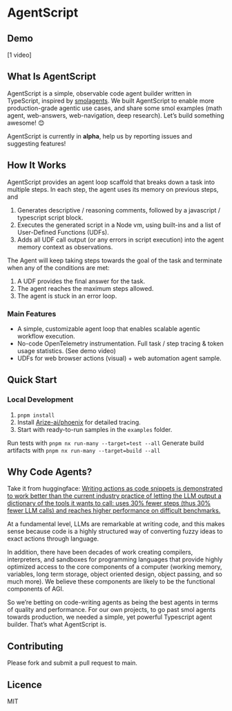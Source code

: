 # AgentScript

## Demo

[1 video]

## What Is AgentScript

AgentScript is a simple, observable code agent builder written in TypeScript, inspired by [smolagents](https://github.com/huggingface/smolagents). We built AgentScript to enable more production-grade agentic use cases, and share some smol examples (math agent, web-answers, web-navigation, deep research). Let’s build something awesome! 😊

AgentScript is currently in **alpha**, help us by reporting issues and suggesting features!

## How It Works

AgentScript provides an agent loop scaffold that breaks down a task into multiple steps. In each step, the agent uses its memory on previous steps, and

1. Generates descriptive / reasoning comments, followed by a javascript / typescript script block.
2. Executes the generated script in a Node vm, using built-ins and a list of User-Defined Functions (UDFs).
3. Adds all UDF call output (or any errors in script execution) into the agent memory context as observations.

The Agent will keep taking steps towards the goal of the task and terminate when any of the conditions are met:

1. A UDF provides the final answer for the task.
2. The agent reaches the maximum steps allowed.
3. The agent is stuck in an error loop.

### Main Features

- A simple, customizable agent loop that enables scalable agentic workflow execution.
- No-code OpenTelemetry instrumentation. Full task / step tracing & token usage statistics. (See demo video)
- UDFs for web browser actions (visual) + web automation agent sample.

## Quick Start

### Local Development

1. `pnpm install`
2. Install [Arize-ai/phoenix](https://github.com/Arize-ai/phoenix) for detailed tracing.
3. Start with ready-to-run samples in the `examples` folder.

Run tests with `pnpm nx run-many --target=test --all`
Generate build artifacts with `pnpm nx run-many --target=build --all`

## Why Code Agents?

Take it from huggingface: [Writing actions as code snippets is demonstrated to work better than the current industry practice of letting the LLM output a dictionary of the tools it wants to call: uses 30% fewer steps (thus 30% fewer LLM calls) and reaches higher performance on difficult benchmarks.](https://github.com/huggingface/smolagents?tab=readme-ov-file#how-do-code-agents-work)

At a fundamental level, LLMs are remarkable at writing code, and this makes sense because code is a highly structured way of converting fuzzy ideas to exact actions through language.

In addition, there have been decades of work creating compilers, interpreters, and sandboxes for programming languages that provide highly optimized access to the core components of a computer (working memory, variables, long term storage, object oriented design, object passing, and so much more). We believe these components are likely to be the functional components of AGI.

So we’re betting on code-writing agents as being the best agents in terms of quality and performance. For our own projects, to go past smol agents towards production, we needed a simple, yet powerful Typescript agent builder. That’s what AgentScript is.

## Contributing

Please fork and submit a pull request to main.

## Licence

MIT
